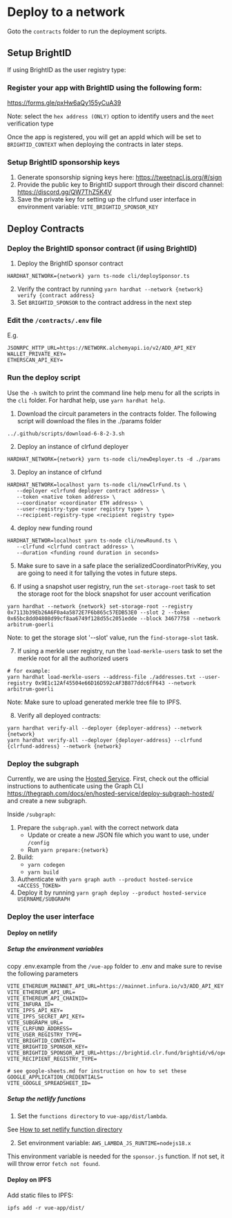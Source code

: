 # Deploy to a network

Goto the `contracts` folder to run the deployment scripts.

## Setup BrightID
If using BrightID as the user registry type:

### Register your app with BrightID using the following form:

https://forms.gle/pxHw6aQy155yCuA39

Note: select the `hex address (ONLY)` option to identify users and the `meet` verification type

Once the app is registered, you will get an appId which will be set to `BRIGHTID_CONTEXT` when deploying the contracts in later steps.

### Setup BrightID sponsorship keys

1. Generate sponsorship signing keys here: https://tweetnacl.js.org/#/sign
2. Provide the public key to BrightID support through their discord channel: https://discord.gg/QW7ThZ5K4V
3. Save the private key for setting up the clrfund user interface in environment variable: `VITE_BRIGHTID_SPONSOR_KEY`


## Deploy Contracts

### Deploy the BrightID sponsor contract (if using BrightID)

1. Deploy the BrightID sponsor contract

```
HARDHAT_NETWORK={network} yarn ts-node cli/deploySponsor.ts
```

2. Verify the contract by running `yarn hardhat --network {network} verify {contract address}`
3. Set `BRIGHTID_SPONSOR` to the contract address in the next step

### Edit the `/contracts/.env` file

E.g.

```
JSONRPC_HTTP_URL=https://NETWORK.alchemyapi.io/v2/ADD_API_KEY
WALLET_PRIVATE_KEY=
ETHERSCAN_API_KEY=
```

### Run the deploy script
Use the `-h` switch to print the command line help menu for all the scripts in the `cli` folder. For hardhat help, use `yarn hardhat help`.


1. Download the circuit parameters in the contracts folder. The following script will download the files in the ./params folder

```
../.github/scripts/download-6-8-2-3.sh
```

2. Deploy an instance of clrfund deployer
```
HARDHAT_NETWORK={network} yarn ts-node cli/newDeployer.ts -d ./params
```

3. Deploy an instance of clrfund

```
HARDHAT_NETWORK=localhost yarn ts-node cli/newClrFund.ts \
   --deployer <clrfund deployer contract address> \
   --token <native token address> \
   --coordinator <coordinator ETH address> \
   --user-registry-type <user registry type> \
   --recipient-registry-type <recipient registry type>
```

4. deploy new funding round
```
HARDHAT_NETWOR=localhost yarn ts-node cli/newRound.ts \
   --clrfund <clrfund contract address> \
   --duration <funding round duration in seconds>
```

5. Make sure to save in a safe place the serializedCoordinatorPrivKey, you are going to need it for tallying the votes in future steps.


6. If using a snapshot user registry, run the `set-storage-root` task to set the storage root for the block snapshot for user account verification

```
yarn hardhat --network {network} set-storage-root --registry 0x7113b39Eb26A6F0a4a5872E7F6b865c57EDB53E0 --slot 2 --token 0x65bc8dd04808d99cf8aa6749f128d55c2051edde --block 34677758 --network arbitrum-goerli
```

Note: to get the storage slot '--slot' value, run the `find-storage-slot` task.

7. If using a merkle user registry, run the `load-merkle-users` task to set the merkle root for all the authorized users

```
# for example:
yarn hardhat load-merkle-users --address-file ./addresses.txt --user-registry 0x9E1c12Af45504e66D16D592cAF3B877ddc6fF643 --network arbitrum-goerli
```

Note: Make sure to upload generated merkle tree file to IPFS.


8. Verify all deployed contracts:

```
yarn hardhat verify-all --deployer {deployer-address} --network {network}
yarn hardhat verify-all --deployer {deployer-address} --clrfund {clrfund-address} --network {network}
```

### Deploy the subgraph

Currently, we are using the [Hosted Service](https://thegraph.com/docs/en/hosted-service/what-is-hosted-service/). First, check out the official instructions to authenticate using the Graph CLI https://thegraph.com/docs/en/hosted-service/deploy-subgraph-hosted/ and create a new subgraph.

Inside `/subgraph`:

1. Prepare the `subgraph.yaml` with the correct network data
   - Update or create a new JSON file which you want to use, under `/config`
   - Run `yarn prepare:{network}`
2. Build:
   - `yarn codegen`
   - `yarn build`
3. Authenticate with `yarn graph auth --product hosted-service <ACCESS_TOKEN>`
4. Deploy it by running `yarn graph deploy --product hosted-service USERNAME/SUBGRAPH`


### Deploy the user interface

#### Deploy on netlify

##### Setup the environment variables

copy .env.example from the `/vue-app` folder to .env and make sure to revise the following parameters

```
VITE_ETHEREUM_MAINNET_API_URL=https://mainnet.infura.io/v3/ADD_API_KEY
VITE_ETHEREUM_API_URL=
VITE_ETHEREUM_API_CHAINID=
VITE_INFURA_ID=
VITE_IPFS_API_KEY=
VITE_IPFS_SECRET_API_KEY=
VITE_SUBGRAPH_URL=
VITE_CLRFUND_ADDRESS=
VITE_USER_REGISTRY_TYPE=
VITE_BRIGHTID_CONTEXT=
VITE_BRIGHTID_SPONSOR_KEY=
VITE_BRIGHTID_SPONSOR_API_URL=https://brightid.clr.fund/brightid/v6/operations
VITE_RECIPIENT_REGISTRY_TYPE=

# see google-sheets.md for instruction on how to set these
GOOGLE_APPLICATION_CREDENTIALS=
VITE_GOOGLE_SPREADSHEET_ID=

```

##### Setup the netlify functions

1. Set the `functions directory` to `vue-app/dist/lambda`.

See [How to set netlify function directory](https://docs.netlify.com/functions/optional-configuration/?fn-language=ts)

2. Set environment variable: `AWS_LAMBDA_JS_RUNTIME=nodejs18.x`

This environment variable is needed for the `sponsor.js` function. If not set, it will throw error `fetch not found`.


#### Deploy on IPFS

Add static files to IPFS:

```
ipfs add -r vue-app/dist/
```

